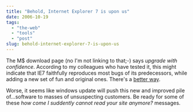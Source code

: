 ```yaml
---
title: "Behold, Internet Explorer 7 is upon us"
date: 2006-10-19
tags: 
  - "the-web"
  - "tools"
  - "post"
slug: behold-internet-explorer-7-is-upon-us
---
```


The M$ download page (no I'm not linking to that;-) says _upgrade with confidence_. According to my colleagues who have tested it, this might indicate that IE7 faithfully reproduces most bugs of its predecessors, while adding a new set of fun and original ones. There's a [better way](http://www.mozilla.com/firefox/).

Worse, it seems like windows update will push this new and improved pile of...software to masses of unsuspecting customers. Be ready for some of these _how come I suddently cannot read your site anymore?_ messages.
